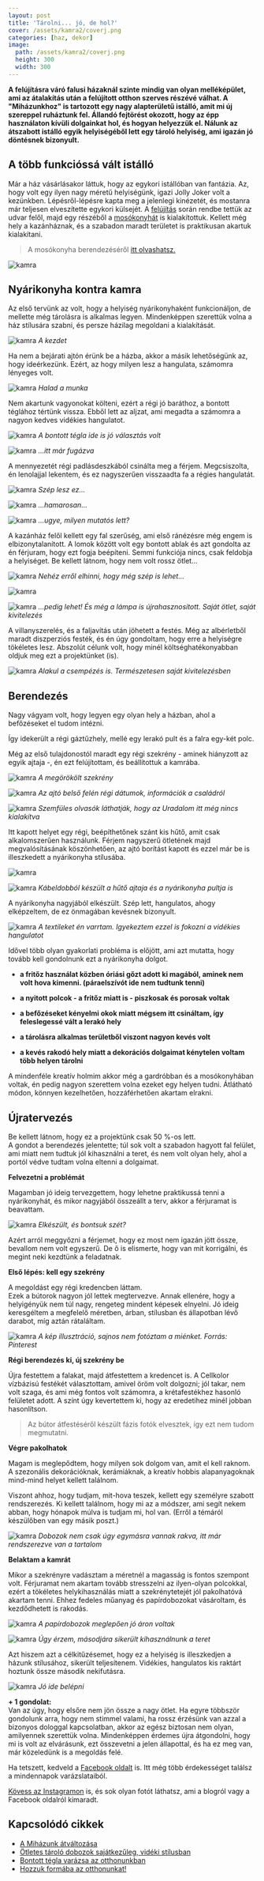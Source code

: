 ```yaml
---
layout: post
title: 'Tárolni... jó, de hol?'
cover: /assets/kamra2/coverj.png
categories: [haz, dekor]
image:
  path: /assets/kamra2/coverj.png
  height: 300
  width: 300
---
```




**A felújításra váró falusi házaknál szinte mindig van olyan melléképület, ami az átalakítás után a felújított otthon szerves részévé válhat. A "Miházunkhoz" is tartozott egy nagy alapterületű istálló, amit mi új szereppel ruháztunk fel. Állandó fejtörést okozott, hogy az épp használaton kívüli dolgainkat hol, és hogyan helyezzük el. Nálunk az átszabott istálló egyik helyiségéből lett egy tároló helyiség, ami igazán jó döntésnek bizonyult.**


## A több funkcióssá vált istálló



Már a ház vásárlásakor láttuk, hogy az egykori istállóban van fantázia. Az, hogy volt egy ilyen nagy méretű helyiségünk, igazi Jolly Joker volt a kezünkben. Lépésről-lépésre kapta meg a jelenlegi kinézetét, és mostanra már teljesen elveszítette egykori külsejét.
A [felújítás](/2019-04-11/külsőfalak) során rendbe tettük az udvar felől, majd egy részéből a [mosókonyhát](/2019-04-30/mosokonyha) is kialakítottuk. Kellett még hely a kazánháznak, és a szabadon maradt területet is praktikusan akartuk kialakítani.

> A mosókonyha berendezéséről [itt olvashatsz.](/2019-05-06/mosókonyhaberendezés) 



![kamra](/assets/kamra2/Névtelen.png)

## Nyárikonyha kontra kamra



Az első tervünk az volt, hogy a helyiség nyárikonyhaként funkcionáljon, de mellette még tárolásra is alkalmas legyen. Mindenképpen szerettük volna a ház stílusára szabni, és persze házilag megoldani a kialakítását.  

![kamra](/assets/kamra2/Névtelen1.png)
_A kezdet_


Ha nem a bejárati ajtón érünk be a házba, akkor a másik lehetőségünk az, hogy ideérkezünk. Ezért, az hogy milyen lesz a hangulata, számomra lényeges volt. 



![kamra](/assets/kamra2/Névtelen8j.png)
_Halad a munka_






Nem akartunk vagyonokat költeni, ezért a régi jó baráthoz, a bontott téglához tértünk vissza. Ebből lett az aljzat, ami megadta a számomra a nagyon kedves vidékies hangulatot. 

![kamra](/assets/kamra2/Névtelen2.png)
_A bontott tégla ide is jó választás volt_



![kamra](/assets/kamra2/Névtelen6.png)
_...itt már fugázva_


A mennyezetét régi padlásdeszkából csinálta meg a férjem. Megcsiszolta, én lenolajjal lekentem, és ez nagyszerűen visszaadta fa a régies hangulatát. 



![kamra](/assets/kamra2/Névtelen15.png)
_Szép lesz ez..._


![kamra](/assets/kamra2/Névtelen14.png)
_...hamarosan..._

![kamra](/assets/kamra/Névtelen20.png)
_...ugye, milyen mutatós lett?_


A kazánház felől kellett egy fal szerűség, ami első ránézésre még engem is elbizonytalanított. A lomok között volt egy bontott ablak és azt gondolta az én férjuram, hogy ezt fogja beépíteni. Semmi funkciója nincs, csak feldobja a helyiséget. Be kellett látnom, hogy nem volt rossz ötlet...

![kamra](/assets/kamra2/Névtelen10.png)
_Nehéz erről elhinni, hogy még szép is lehet..._

![kamra](/assets/kamra2/Névtelen16.png)


![kamra](/assets/kamra2/Névtelen27.png)
_...pedig lehet! És még a lámpa is újrahasznosított. Saját ötlet, saját kivitelezés_




A villanyszerelés, és a faljavítás után jöhetett a festés. Még az albérletből maradt diszperziós festék, és én úgy gondoltam, hogy erre a helyiségre tökéletes lesz. Abszolút célunk volt, hogy minél költséghatékonyabban oldjuk meg ezt a projektünket (is).

![kamra](/assets/kamra2/Névtelen9.png)
_Alakul a csempézés is. Természetesen saját kivitelezésben_



## Berendezés

Nagy vágyam volt, hogy legyen egy olyan hely a házban, ahol a befőzéseket el tudom intézni. 

Így idekerült a régi gáztűzhely, mellé egy lerakó pult és a falra egy-két polc.

Még az első tulajdonostól maradt egy régi szekrény - aminek hiányzott az egyik ajtaja -, én ezt felújítottam, és beállítottuk a kamrába.

![kamra](/assets/kamra2/Névtelen12j.png)
_A megörökölt szekrény_

![kamra](/assets/kamra2/Névtelen13.png)
_Az ajtó belső felén régi dátumok, információk a családról_

![kamra](/assets/kamra2/Névtelen19.png)
_Szemfüles olvasók láthatják, hogy az Uradalom itt még nincs kialakítva_

Itt kapott helyet egy régi, beépíthetőnek szánt kis hűtő, amit csak alkalomszerűen használunk. Férjem nagyszerű ötletének majd megvalósításának köszönhetően, az ajtó borítást kapott és ezzel már be is illeszkedett a nyárikonyha stílusába.

![kamra](/assets/kamra2/Névtelen21.png)

![kamra](/assets/kamra2/Névtelen26.png)
_Kábeldobból készült a hűtő ajtaja és a nyárikonyha pultja is_

A nyárikonyha nagyjából elkészült. Szép lett, hangulatos, ahogy elképzeltem, de ez önmagában kevésnek bizonyult. 

![kamra](/assets/kamra2/Névtelen24.png)
_A textileket én varrtam. Igyekeztem ezzel is fokozni a vidékies hangulatot_

Idővel több olyan gyakorlati probléma is előjött, ami azt mutatta, hogy tovább kell gondolnunk ezt a nyárikonyha dolgot. 

* **a fritőz használat közben óriási gőzt adott ki magából, aminek nem volt hova kimenni. (páraelszívót ide nem tudtunk tenni)**

* **a nyitott polcok - a fritőz miatt is - piszkosak és porosak voltak** 

* **a befőzéseket kényelmi okok miatt mégsem itt csináltam, így feleslegessé vált a lerakó hely**

* **a tárolásra alkalmas területből viszont nagyon kevés volt** 

* **a kevés rakodó hely miatt a dekorációs dolgaimat kénytelen voltam több helyen tárolni**


A mindenféle kreatív holmim akkor még a gardróbban és a mosókonyhában voltak, én pedig nagyon szerettem volna ezeket egy helyen tudni. Átlátható módon, könnyen kezelhetően, hozzáférhetően akartam elrakni.



## Újratervezés

Be kellett látnom, hogy ez a projektünk csak 50 %-os lett.  
A gondot a berendezés jelentette; túl sok volt a szabadon hagyott fal felület, ami miatt nem tudtuk jól kihasználni a teret, és nem volt olyan hely, ahol a portól védve tudtam volna eltenni a dolgaimat.



**Felvezetni a problémát**

Magamban jó ideig tervezgettem, hogy lehetne praktikussá tenni a nyárikonyhát, és mikor nagyjából összeállt a terv, akkor a férjuramat is beavattam.


![kamra](/assets/kamra2/Névtelen25.png)
_Elkészült, és bontsuk szét?_


Azért arról meggyőzni a férjemet, hogy ez most nem igazán jött össze, bevallom nem volt egyszerű. De ő is elismerte, hogy van mit korrigálni, és megint neki kezdtünk a feladatnak.







**Első lépés: kell egy szekrény**


A megoldást egy régi kredencben láttam.  
Ezek a bútorok nagyon jól lettek megtervezve. Annak ellenére, hogy a helyigényük nem túl nagy, rengeteg mindent képesek elnyelni. Jó ideig keresgéltem a megfelelő méretben, árban, stílusban és állapotban lévő darabot, míg aztán rátaláltam.


![kamra](/assets/kamra2/188d3d25d6fdd2e9aa41468da1475a2f.jpg)
_A kép illusztráció, sajnos nem fotóztam a miénket. Forrás: Pinterest_

**Régi berendezés ki, új szekrény be**


Újra festettem a falakat, majd átfestettem a kredencet is. A Cellkolor vízbázisú festékét választottam, amivel öröm volt dolgozni; jól takar, nem volt szaga, és ami még fontos volt számomra, a krétafestékhez hasonló felületet adott. A színt úgy kevertettem ki, hogy az eredetihez minél jobban hasonlítson. 

> Az bútor átfestéséről készült fázis fotók elvesztek, így ezt nem tudom megmutatni.



**Végre pakolhatok**


Magam is meglepődtem, hogy milyen sok dolgom van, amit el kell raknom. A szezonális dekorációknak, kerámiáknak, a kreatív hobbis alapanyagoknak mind-mind helyet kellett találnom.

Viszont ahhoz, hogy tudjam, mit-hova teszek, kellett egy személyre szabott rendszerezés. Ki kellett találnom, hogy mi az a módszer, ami segít nekem abban, hogy hónapok múlva is tudjam mi, hol van. (Erről a témáról készülőben van egy másik poszt.)

![kamra](/assets/kamra2/Névtelen34.png)
_Dobozok nem csak úgy egymásra vannak rakva, itt már rendszerezve van a tartalom_


**Belaktam a kamrát**


Mikor a szekrényre vadásztam a méretnél a magasság is fontos szempont volt. Férjuramat nem akartam tovább stresszelni az ilyen-olyan polcokkal, ezért a tökéletes helykihasználás miatt a szekrénytetejét jól pakolhatóvá akartam tenni. Ehhez fedeles műanyag és papírdobozokat vásároltam, és kezdődhetett is rakodás.

![kamra](/assets/kamra2/Névtelen36.png)
_A papírdobozok meglepően jó áron voltak_





![kamra](/assets/kamra2/Névtelen40.png)
_Úgy érzem, másodjára sikerült kihasználnunk a teret_


Azt hiszem azt a célkitűzésemet, hogy ez a helyiség is illeszkedjen a házunk stílusához, sikerült teljesítenem. Vidékies, hangulatos kis raktárt hoztunk össze második nekifutásra.

![kamra](/assets/kamra2/Névtelen34.png)
_Jó ide belépni_


**+ 1 gondolat:**   
Van az úgy, hogy elsőre nem jön össze a nagy ötlet. Ha egyre többször gondolunk arra, hogy nem stimmel valami, ha rossz érzésünk van azzal a bizonyos dologgal kapcsolatban, akkor az egész biztosan nem olyan, amilyennek szerettük volna. Mindenképpen érdemes újra átgondolni, hogy mi is volt az elvárásunk, ezt összevetni a jelen állapottal, és ha ez meg van, már közeledünk is a megoldás felé. 


Ha tetszett, kedveld a <a href="https://www.facebook.com/Var%C3%A1zsolj-otthont-360330751226066/" target="_blank">Facebook oldalt</a> is. Itt még több érdekességet találsz a mindennapok varázslataiból.


<a href="https://www.instagram.com/varazsoljotthont/?hl=hu/" target="_blank">Kövess az Instagramon</a> is, és sok olyan fotót láthatsz, ami a blogról vagy a Facebook oldalról kimaradt.



## Kapcsolódó cikkek

 
* [A Miházunk átváltozása](/2019-03-20/költözés)
* [Ötletes tároló dobozok sajátkezűleg, vidéki stílusban](/2019-04-17/tárolók)
* [Bontott tégla varázsa az otthonunkban](/2019-04-23/tegla)
* [Hozzuk formába az otthonunkat!](/2019-03-26/dekoráció)

